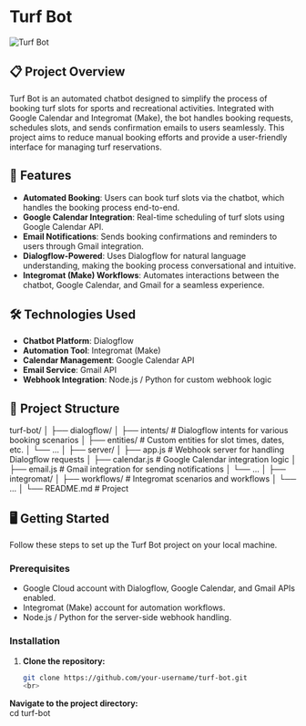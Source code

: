 # Turf Bot

![Turf Bot](https://via.placeholder.com/728x90.png?text=Project+Logo)  <!-- Replace with your project logo if available -->

## 📋 Project Overview

Turf Bot is an automated chatbot designed to simplify the process of booking turf slots for sports and recreational activities. Integrated with Google Calendar and Integromat (Make), the bot handles booking requests, schedules slots, and sends confirmation emails to users seamlessly. This project aims to reduce manual booking efforts and provide a user-friendly interface for managing turf reservations.

## 🚀 Features

- **Automated Booking**: Users can book turf slots via the chatbot, which handles the booking process end-to-end.
- **Google Calendar Integration**: Real-time scheduling of turf slots using Google Calendar API.
- **Email Notifications**: Sends booking confirmations and reminders to users through Gmail integration.
- **Dialogflow-Powered**: Uses Dialogflow for natural language understanding, making the booking process conversational and intuitive.
- **Integromat (Make) Workflows**: Automates interactions between the chatbot, Google Calendar, and Gmail for a seamless experience.

## 🛠️ Technologies Used

- **Chatbot Platform**: Dialogflow
- **Automation Tool**: Integromat (Make)
- **Calendar Management**: Google Calendar API
- **Email Service**: Gmail API
- **Webhook Integration**: Node.js / Python for custom webhook logic

## 📂 Project Structure

turf-bot/ │ ├── dialogflow/ │ ├── intents/ # Dialogflow intents for various booking scenarios │ ├── entities/ # Custom entities for slot times, dates, etc. │ └── ... │ ├── server/ │ ├── app.js # Webhook server for handling Dialogflow requests │ ├── calendar.js # Google Calendar integration logic │ ├── email.js # Gmail integration for sending notifications │ └── ... │ ├── integromat/ │ ├── workflows/ # Integromat scenarios and workflows │ └── ... │ └── README.md # Project


## 🖥️ Getting Started

Follow these steps to set up the Turf Bot project on your local machine.

### Prerequisites

- Google Cloud account with Dialogflow, Google Calendar, and Gmail APIs enabled.
- Integromat (Make) account for automation workflows.
- Node.js / Python for the server-side webhook handling.

### Installation

1. **Clone the repository:**
   ```bash
   git clone https://github.com/your-username/turf-bot.git
   <br>
<b>Navigate to the project directory:</b><br>
cd turf-bot

